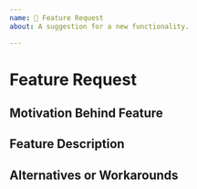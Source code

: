 ```yaml
---
name: 🚀 Feature Request
about: A suggestion for a new functionality.

---
```


# Feature Request

## Motivation Behind Feature
<!-- Why should this feature be implemented? What problem does it solve? -->



## Feature Description
<!-- 
Describe your feature request in detail. 
Please provide code examples or screenshots on how this feature would look.
Are there any drawbacks? Will this break anything for existing users? 
-->



## Alternatives or Workarounds
<!-- 
Describe possible alternatives or workarounds.
Is there a way to do this with existing functionality?
-->



